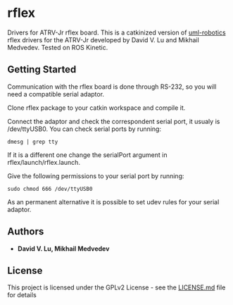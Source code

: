 # rflex
Drivers for ATRV-Jr rflex board. This is a catkinized version of [uml-robotics](https://github.com/uml-robotics/atrvjr_robot) rflex drivers for the ATRV-Jr developed by David V. Lu and Mikhail Medvedev. Tested on ROS Kinetic.

## Getting Started

Communication with the rflex board is done through RS-232, so you will need a compatible serial adaptor.

Clone rflex package to your catkin workspace and compile it.

Connect the adaptor and check the correspondent serial port, it usualy is /dev/ttyUSB0. You can check serial ports by running:
```
dmesg | grep tty
```
If it is a different one change the serialPort argument in rflex/launch/rflex.launch.

Give the following permissions to your serial port by running:
```
sudo chmod 666 /dev/ttyUSB0
```
As an permanent alternative it is possible to set udev rules for your serial adaptor.
## Authors

* **David V. Lu, Mikhail Medvedev**

## License

This project is licensed under the GPLv2 License - see the [LICENSE.md](LICENSE.md) file for details
